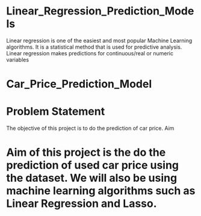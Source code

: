 # Linear_Regression_Prediction_Models
Linear regression is one of the easiest and most popular Machine Learning algorithms. It is a statistical method that is used for predictive analysis. Linear regression makes predictions for continuous/real or numeric variables
# Car_Price_Prediction_Model
# Problem Statement
The objective of this project is to do the prediction of car price.
Aim
# Aim of this project is the do the prediction of used car price using the dataset. We will also be using machine learning algorithms such as Linear Regression and Lasso.
